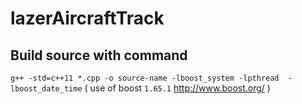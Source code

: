# lazerAircraftTrack



## Build source with command
`g++ -std=c++11 *.cpp -o source-name -lboost_system -lpthread  -lboost_date_time`
( use of boost `1.65.1` http://www.boost.org/ )
